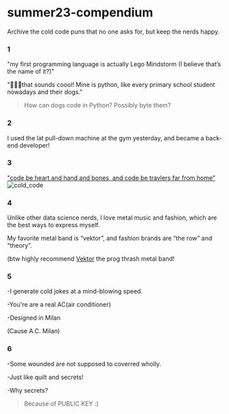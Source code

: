 # summer23-compendium
Archive the cold code puns that no one asks for, but keep the nerds happy.

### 1
"my first programming language is actually Lego Mindstorm (I believe that’s the name of it?)"

"🤣🤣🤣that sounds coool! Mine is python, like every primary school student nowadays and their dogs."
> How can dogs code in Python? Possibly byte them?

### 2
I used the lat pull-down machine at the gym yesterday, and became a back-end developer!

### 3
["code be heart and hand and bones, and code be travlers far from home"](https://github.com/drunken-boat/Viz_of_Summoning_and_Middle_Earth#also)
![cold_code](https://github.com/code-pun-symposium/summer23-compendium/assets/80751447/45c21d03-08ea-4eed-bfdf-86f3a1369e7c)

### 4
Unlike other data science nerds, I love metal music and fashion, which are the best ways to express myself. 

My favorite metal band is “vektor”, and fashion brands are “the row” and “theory”.

(btw highly recommend [Vektor](https://www.metal-archives.com/bands/Vektor/87803) the prog thrash metal band!

### 5
-I generate cold jokes at a mind-blowing speed.

-You're are a real AC(air conditioner)

-Designed in Milan

(Cause A.C. Milan)

### 6
-Some wounded are not supposed to coverred wholly.

-Just like quilt and secrets!

-Why secrets?

> Because of PUBLIC KEY :)
